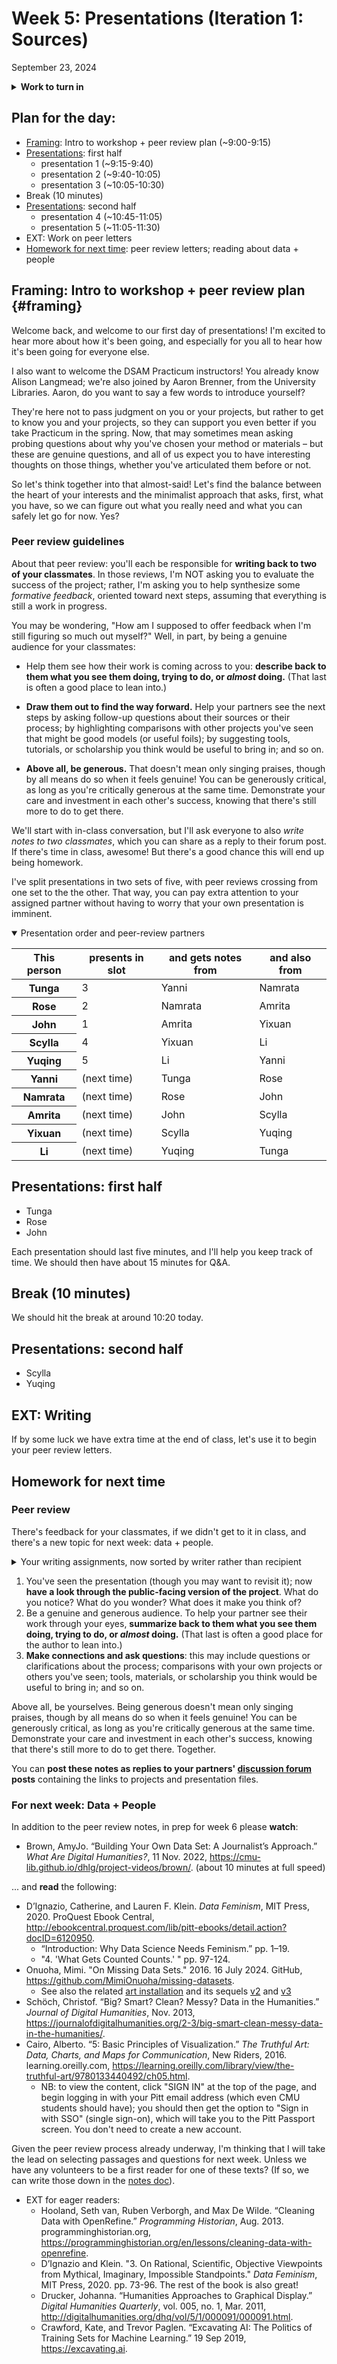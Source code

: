 
# Week 5: Presentations (Iteration 1: Sources)
<span class="date">September 23, 2024</span>

<section class="prereqs">
    <details><summary><strong>Work to turn in</strong></summary>
        <ul>
            <li>A file you'll use as the multimodal prop for your 5-minute presentation (e.g. PowerPoint, Google Slides, Prezi, slides.js, etc)</li>
            <li>A link to your public-facing project-in-progress (website, GH repo, google sheet, etc)</li>
        </ul>
    </details>
</section>


## Plan for the day:

* [Framing](#framing): Intro to workshop + peer review plan (~9:00-9:15)
* [Presentations](#first-half): first half
    - presentation 1 (~9:15-9:40)
    - presentation 2 (~9:40-10:05)
    - presentation 3 (~10:05-10:30)
* Break (10 minutes)
* [Presentations](#second-half): second half
    - presentation 4 (~10:45-11:05)
    - presentation 5 (~11:05-11:30)
* EXT: Work on peer letters
* [Homework for next time](#hw): peer review letters; reading about data + people


## Framing: Intro to workshop + peer review plan {#framing}

Welcome back, and welcome to our first day of presentations! I'm excited to hear more about how it's been going, and especially for you all to hear how it's been going for everyone else.

I also want to welcome the DSAM Practicum instructors! You already know Alison Langmead; we're also joined by Aaron Brenner, from the University Libraries. Aaron, do you want to say a few words to introduce yourself?

They're here not to pass judgment on you or your projects, but rather to get to know you and your projects, so they can support you even better if you take Practicum in the spring. Now, that may sometimes mean asking probing questions about why you've chosen your method or materials – but these are genuine questions, and all of us expect you to have interesting thoughts on those things, whether you've articulated them before or not.

So let's think together into that almost-said! Let's find the balance between the heart of your interests and the minimalist approach that asks, first, what you have, so we can figure out what you really need and what you can safely let go for now. Yes?

### Peer review guidelines
About that peer review: you'll each be responsible for **writing back to two of your classmates**. In those reviews, I'm NOT asking you to evaluate the success of the project; rather, I'm asking you to help synthesize some _formative feedback_, oriented toward next steps, assuming that everything is still a work in progress.

<div class="panel panel-success alert alert-success">
<div class="panel-body alert-body">
    You may be wondering, "How am I supposed to offer feedback when I'm still figuring so much out myself?" Well, in part, by being a genuine audience for your classmates:
</div></div>

* Help them see how their work is coming across to you: **describe back to them what you see them doing, trying to do, or _almost_ doing.** (That last is often a good place to lean into.)

* **Draw them out to find the way forward.** Help your partners see the next steps by asking follow-up questions about their sources or their process; by highlighting comparisons with other projects you've seen that might be good models (or useful foils); by suggesting tools, tutorials, or scholarship you think would be useful to bring in; and so on.

* **Above all, be generous.** That doesn't mean only singing praises, though by all means do so when it feels genuine! You can be generously critical, as long as you're critically generous at the same time. Demonstrate your care and investment in each other's success, knowing that there's still more to do to get there.

<div class="alert alert-info panel panel-info">
    <div class="alert-body panel-body">
        We'll start with in-class conversation, but I'll ask everyone to also <em>write notes to two classmates</em>, which you can share as a reply to their forum post. If there's time in class, awesome! But there's a good chance this will end up being homework.
    </div>
</div>

I've split presentations in two sets of five, with peer reviews crossing from one set to the  the other. That way, you can pay extra attention to your assigned partner without having to worry that your own presentation is imminent.

<details open><summary>Presentation order and peer-review partners</summary>
    <table class="table table-bordered table-striped">
        <thead>
            <tr>
                <th scope="col"><strong>This person</strong></th>
                <th scope="col"><strong>presents in slot</strong></th>
                <th scope="col"><strong>and gets notes from</strong></th>
                <th scope="col"><strong>and also from</strong></th>
            </tr>
        </thead>
        <tbody>
            <tr>
                <th scope="row">Tunga</th>
                <td>3</td>
                <td>Yanni</td>
                <td>Namrata</td>
            </tr>
            <tr>
                <th scope="row">Rose</th>
                <td>2</td>
                <td>Namrata</td>
                <td>Amrita</td>
            </tr>
            <tr>
                <th scope="row">John</th>
                <td>1</td>
                <td>Amrita</td>
                <td>Yixuan</td>
            </tr>
            <tr>
                <th scope="row">Scylla</th>
                <td>4</td>
                <td>Yixuan</td>
                <td>Li</td>
            </tr>
            <tr>
                <th scope="row">Yuqing</th>
                <td>5</td>
                <td>Li</td>
                <td>Yanni</td>
            </tr>
            <tr>
                <th scope="row">Yanni</th>
                <td>(next time)</td>
                <td>Tunga</td>
                <td>Rose</td>
            </tr>
            <tr>
                <th scope="row">Namrata</th>
                <td>(next time)</td>
                <td>Rose</td>
                <td>John</td>
            </tr>
            <tr>
                <th scope="row">Amrita</th>
                <td>(next time)</td>
                <td>John</td>
                <td>Scylla</td>
            </tr>
            <tr>
                <th scope="row">Yixuan</th>
                <td>(next time)</td>
                <td>Scylla</td>
                <td>Yuqing</td>
            </tr>
            <tr>
                <th scope="row">Li</th>
                <td>(next time)</td>
                <td>Yuqing</td>
                <td>Tunga</td>
            </tr>
        </tbody>
    </table>
</details>


<!-- ### A workshop cycle

Here's how I'd like it to work. Each person's project will get about ~~15~~ 25 minutes:

1. The first five minutes will be your **presentation** you've pre-recorded.
2. From there, the rest of us start by **saying back** the heart of the project, with a **...?** at the end, opening a space for the presenter to say more.
    - This kind of _active listening_ can often get us to the edge of our current thinking, testing out the almost-said implications of what feels right and what feels off. I can start us off after the first presentation, to demonstrate what I mean.
3. That should set up a more organic back-and-forth **conversation** about the project. Anything is fair game here: tools, materials, or scholarship you think would be useful to bring in; questions or clarifications about the process (including questions about sources, processing, or presentation platforms); comparisons with your own projects; etc.
4. At each transition between projects, take some quick private **notes**: what do you want to remember for your own future projects or presentations? for your written peer review? -->




<a id="first-half"></a>
## Presentations: first half

* Tunga
* Rose
* John

Each presentation should last five minutes, and I'll help you keep track of time. We should then have about 15 minutes for Q&A.



## Break (10 minutes)
We should hit the break at around 10:20 today.

<a id="second-half"></a>
## Presentations: second half

* Scylla
* Yuqing




<!--
<a id="peer-review"></a>
## Follow-ups to the project discussions

* If you haven't yet posted a link to a public-facing deliverable, please do so ASAP: even if it's just the text of your presentation or a folder with a CSV dataset and a README file, that will be essential for your peer reviewers – and for your own later reflection.
    - I'd be happy to help you create a GitHub repo if you'd like it. -->


## EXT: Writing

If by some luck we have extra time at the end of class, let's use it to begin your peer review letters.

<a id="hw"></a>
## Homework for next time

### Peer review

There's feedback for your classmates, if we didn't get to it in class, and there's a new topic for next week: data + people.

<details><summary>Your writing assignments, now sorted by writer rather than recipient</summary>
    <table class="table table-bordered table-striped">
        <thead>
            <tr>
                <th scope="col"><strong>This person</strong></th>
                <th scope="col"><strong>will write to</strong></th>
                <th scope="col"><strong>and also to</strong></th>
            </tr>
        </thead>
        <tbody>
            <tr>
                <th scope="row">Tunga</th>
                <td>Yanni</td>
                <td>Li</td>
            </tr>
            <tr>
                <th scope="row">Rose</th>
                <td>Namrata</td>
                <td>Yanni</td>
            </tr>
            <tr>
                <th scope="row">John</th>
                <td>Amrita</td>
                <td>Namrata</td>
            </tr>
            <tr>
                <th scope="row">Scylla</th>
                <td>Yixuan</td>
                <td>Amrita</td>
            </tr>
            <tr>
                <th scope="row">Yuqing</th>
                <td>Li</td>
                <td>Yixuan</td>
            </tr>
            <tr>
                <th scope="row">Yanni</th>
                <td>Tunga</td>
                <td>Yuqing</td>
            </tr>
            <tr>
                <th scope="row">Namrata</th>
                <td>Rose</td>
                <td>Tunga</td>
            </tr>
            <tr>
                <th scope="row">Amrita</th>
                <td>John</td>
                <td>Rose</td>
            </tr>
            <tr>
                <th scope="row">Yixuan</th>
                <td>Scylla</td>
                <td>John</td>
            </tr>
            <tr>
                <th scope="row">Li</th>
                <td>Yuqing</td>
                <td>Scylla</td>
            </tr>
        </tbody>
    </table>

</details>

<ol class="spaced">
    <li>You've seen the presentation (though you may want to revisit it); now <strong>have a look through the public-facing version of the project</strong>. What do you notice? What do you wonder? What does it make you think of?</li>
    <li>Be a genuine and generous audience. To help your partner see their work through your eyes, <strong>summarize back to them what you see them doing, trying to do, or <em>almost</em> doing.</strong> (That last is often a good place for the author to lean into.)</li>
    <li><strong>Make connections and ask questions</strong>: this may include questions or clarifications about the process; comparisons with your own projects or others you've seen; tools, materials, or scholarship you think would be useful to bring in; and so on.</li>
</ol>

Above all, be yourselves. Being generous doesn't mean only singing praises, though by all means do so when it feels genuine! You can be generously critical, as long as you're critically generous at the same time. Demonstrate your care and investment in each other's success, knowing that there's still more to do to get there. Together.

<div class="alert alert-info panel panel-info">
    <div class="alert-body panel-body">
    You can <strong>post these notes as replies to your partners' <a href="{{site.repo_url}}/discussions">discussion forum</a> posts</strong> containing the links to projects and presentation files.
    </div>
</div>

### For next week: Data + People
In addition to the peer review notes, in prep for week 6 please **watch**:

* Brown, AmyJo. “Building Your Own Data Set: A Journalist’s Approach.” _What Are Digital Humanities?_, 11 Nov. 2022, <a href="https://cmu-lib.github.io/dhlg/project-videos/brown/">https://cmu-lib.github.io/dhlg/project-videos/brown/</a>. (about 10 minutes at full speed)

... and **read** the following:

* D’Ignazio, Catherine, and Lauren F. Klein. <em>Data Feminism</em>, MIT Press, 2020. ProQuest Ebook Central, <a href="http://ebookcentral.proquest.com/lib/pitt-ebooks/detail.action?docID=6120950">http://ebookcentral.proquest.com/lib/pitt-ebooks/detail.action?docID=6120950</a>.
    - “Introduction: Why Data Science Needs Feminism.” pp. 1–19.
    - "4. 'What Gets Counted Counts.'&nbsp;" pp. 97-124.
* Onuoha, Mimi. "On Missing Data Sets." 2016. 16 July 2024. GitHub, <a href="https://github.com/MimiOnuoha/missing-datasets">https://github.com/MimiOnuoha/missing-datasets</a>.
    - See also the related [art installation](https://mimionuoha.com/the-library-of-missing-datasets) and its sequels [v2](https://mimionuoha.com/the-library-of-missing-datasets-v-20) and [v3](https://mimionuoha.com/the-library-of-missing-datasets-v3)
* Schöch, Christof. “Big? Smart? Clean? Messy? Data in the Humanities.” <em>Journal of Digital Humanities</em>, Nov. 2013, <a href="https://journalofdigitalhumanities.org/2-3/big-smart-clean-messy-data-in-the-humanities/">https://journalofdigitalhumanities.org/2-3/big-smart-clean-messy-data-in-the-humanities/</a>.
* Cairo, Alberto. “5: Basic Principles of Visualization.” <em>The Truthful Art: Data, Charts, and Maps for Communication</em>, New Riders, 2016. learning.oreilly.com, <a href="https://learning.oreilly.com/library/view/the-truthful-art/9780133440492/ch05.html">https://learning.oreilly.com/library/view/the-truthful-art/9780133440492/ch05.html</a>.
    - NB: to view the content, click "SIGN IN" at the top of the page, and begin logging in with your Pitt email address (which even CMU students should have); you should then get the option to "Sign in with SSO" (single sign-on), which will take you to the Pitt Passport screen. You don't need to create a new account.

<div class="panel panel-info alert alert-info">
    <div class="panel-body alert-body">
        Given the peer review process already underway, I'm thinking that I will take the lead on selecting passages and questions for next week. Unless we have any volunteers to be a first reader for one of these texts? (If so, we can write those down in the <a href="https://bit.ly/dsam{{site.course.slugterm}}-notes?tab=t.0#heading=h.wwrpmuslcmjr">notes doc</a>).
    </div>
</div>

* EXT for eager readers:
    - Hooland, Seth van, Ruben Verborgh, and Max De Wilde. “Cleaning Data with OpenRefine.” <em>Programming Historian</em>, Aug. 2013. programminghistorian.org, <a href="https://programminghistorian.org/en/lessons/cleaning-data-with-openrefine">https://programminghistorian.org/en/lessons/cleaning-data-with-openrefine</a>.
    - D’Ignazio and Klein. "3. On Rational, Scientific, Objective Viewpoints from Mythical, Imaginary, Impossible Standpoints." <em>Data Feminism</em>, MIT Press, 2020. pp. 73-96. The rest of the book is also great!
    - Drucker, Johanna. “Humanities Approaches to Graphical Display.” <em>Digital Humanities Quarterly</em>, vol. 005, no. 1, Mar. 2011, <a href="http://digitalhumanities.org/dhq/vol/5/1/000091/000091.html">http://digitalhumanities.org/dhq/vol/5/1/000091/000091.html</a>.
    - Crawford, Kate, and Trevor Paglen. “Excavating AI: The Politics of Training Sets for Machine Learning.” 19 Sep 2019, <a href="https://excavating.ai">https://excavating.ai</a>.
